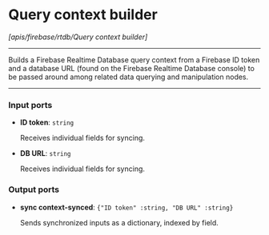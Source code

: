 # Query context builder

_[apis/firebase/rtdb/Query context builder]_

---

Builds a Firebase Realtime Database query context from a Firebase ID token and a database URL (found on the Firebase Realtime Database console) to be passed around among related data querying and manipulation nodes.<br>

---

### Input ports

* __ID token__: ` string `


    Receives individual fields for syncing.<br>


* __DB URL__: ` string `


    Receives individual fields for syncing.<br>

### Output ports

* __sync context-synced__: ` {"ID token" :string, "DB URL" :string} `


    Sends synchronized inputs as a dictionary, indexed by field.<br>

